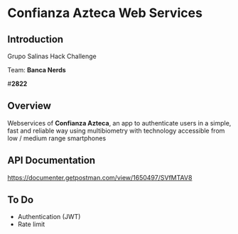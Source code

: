 # Confianza Azteca Web Services

## Introduction
Grupo Salinas Hack Challenge

Team: **Banca Nerds**

\#**2822**

## Overview
Webservices of **Confianza Azteca**, an app to authenticate users in a simple, fast and reliable way using multibiometry with technology accessible from low / medium range smartphones

## API Documentation
https://documenter.getpostman.com/view/1650497/SVfMTAV8

## To Do
 - Authentication (JWT)
 - Rate limit
